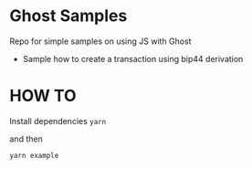 # Ghost Samples

Repo for simple samples on using JS with Ghost

- Sample how to create a transaction using bip44 derivation

# HOW TO

Install dependencies
`yarn`

and then


`yarn example`